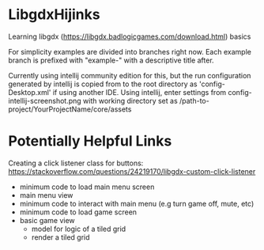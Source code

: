 # LibgdxHijinks
Learning libgdx (https://libgdx.badlogicgames.com/download.html) basics

For simplicity examples are divided into branches right now. Each example branch is prefixed with "example-" with a descriptive
title after.

Currently using intellij community edition for this, but the run configuration generated by intellij is copied from to
the root directory as 'config-Desktop.xml' if using another IDE. Using intellij, enter settings from
config-intellij-screenshot.png with working directory set as /path-to-project/YourProjectName/core/assets

# Potentially Helpful Links
Creating a click listener class for buttons: https://stackoverflow.com/questions/24219170/libgdx-custom-click-listener

- minimum code to load main menu screen
- main menu view
- minimum code to interact with main menu (e.g turn game off, mute, etc)
- minimum code to load game screen
- basic game view
  - model for logic of a tiled grid
  - render a tiled grid
